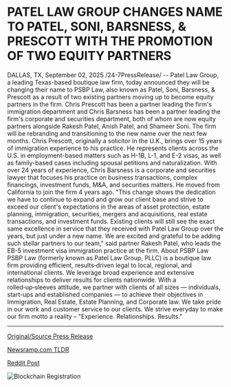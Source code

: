 # PATEL LAW GROUP CHANGES NAME TO PATEL, SONI, BARSNESS, &amp; PRESCOTT WITH THE PROMOTION OF TWO EQUITY PARTNERS

DALLAS, TX, September 02, 2025 /24-7PressRelease/ -- Patel Law Group, a leading Texas-based boutique law firm, today announced they will be changing their name to PSBP Law, also known as Patel, Soni, Barsness, & Prescott as a result of two existing partners moving up to become equity partners in the firm.  Chris Prescott has been a partner leading the firm's immigration department and Chris Barsness has been a partner leading the firm's corporate and securities department, both of whom are now equity partners alongside Rakesh Patel, Anish Patel, and Shameer Soni. The firm will be rebranding and transitioning to the new name over the next few months.  Chris Prescott, originally a solicitor in the U.K., brings over 15 years of immigration experience to his practice. He represents clients across the U.S. in employment-based matters such as H-1B, L-1, and E-2 visas, as well as family-based cases including spousal petitions and naturalization.  With over 24 years of experience, Chris Barsness is a corporate and securities lawyer that focuses his practice on business transactions, complex financings, investment funds, M&A, and securities matters. He moved from California to join the firm 4 years ago.  "This change shows the dedication we have to continue to expand and grow our client base and strive to exceed our client's expectations in the areas of asset protection, estate planning, immigration, securities, mergers and acquisitions, real estate transactions, and investment funds. Existing clients will still see the exact same excellence in service that they received with Patel Law Group over the years, but just under a new name. We are excited and grateful to be adding such stellar partners to our team," said partner Rakesh Patel, who leads the EB-5 investment visa immigration practice at the firm.  About PSBP Law  PSBP Law (formerly known as Patel Law Group, PLLC) is a boutique law firm providing efficient, results‑driven legal to local, regional, and international clients. We leverage broad experience and extensive relationships to deliver results for clients nationwide. With a rolled‑up‑sleeves attitude, we partner with clients of all sizes — individuals, start-ups and established companies — to achieve their objectives in Immigration, Real Estate, Estate Planning, and Corporate law. We take pride in our work and customer service to our clients. We strive everyday to make our firm motto a reality – "Experience. Relationships. Results." 

---

[Original/Source Press Release](https://www.24-7pressrelease.com/press-release/526347/patel-law-group-changes-name-to-patel-soni-barsness-prescott-with-the-promotion-of-two-equity-partners)
                    

[Newsramp.com TLDR](https://newsramp.com/curated-news/texas-law-firm-rebrands-as-psbp-law-after-partner-promotions/c6440912b1bcc2f78999541a0324435a) 

 



[Reddit Post](https://www.reddit.com/r/Leadership_Management/comments/1n6d03f/texas_law_firm_rebrands_as_psbp_law_after_partner/) 



![Blockchain Registration](https://cdn.newsramp.app/24-7PressRelease/qrcode/259/2/rift9x9P.webp)